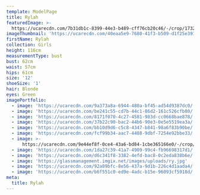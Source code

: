 ```yaml
---
template: ModelPage
title: Rylah
featuredImage: >-
  https://ucarecdn.com/7b31db1c-8399-44e3-b489-cff76cb20c46/-/crop/1732x1104/0,518/-/preview/
imageThumbnail: 'https://ucarecdn.com/40eaa5e9-7680-41f3-b509-d1f25e391eaf/'
firstName: Rylah
collection: Girls
height: 116cm
measurementType: bust
bust: 62cm
waist: 57cm
hips: 61cm
size: '12'
shoeSize: '1'
hair: Blonde
eyes: Green
imagePortfolio:
  - image: 'https://ucarecdn.com/9a373a8a-6944-480a-bf45-ad54d9387dc0/'
  - image: 'https://ucarecdn.com/be241c55-cd7b-44c1-86d2-161c526cfb80/'
  - image: 'https://ucarecdn.com/8171f070-4c27-4581-983d-cc0668bae878/'
  - image: 'https://ucarecdn.com/37b22c90-bac2-44b6-90e3-0e5e5519ea3a/'
  - image: 'https://ucarecdn.com/bb10d9d6-c5c8-4347-b841-98a6f83b90be/'
  - image: 'https://ucarecdn.com/fcf99b34-aac7-4488-9dbf-7254e92bbe33/'
  - image: >-
      https://ucarecdn.com/9e44ef8f-0ce4-43a6-bd84-1cbe365166e0/-/crop/1125x1115/0,159/-/preview/
  - image: 'https://ucarecdn.com/1da27c39-41a7-4909-99c4-fb96698317d1/'
  - image: 'https://ucarecdn.com/d6c341f8-3382-4efd-bac8-0c2eda838b6e/'
  - image: 'https://glassmanagement.imgix.net/images/uploads/ry.jpg'
  - image: 'https://ucarecdn.com/92a89bfc-8e56-437a-9d1b-226c4d1aada4/'
  - image: 'https://ucarecdn.com/b6f551c0-ed9e-4adc-b15e-96093cf5918d/'
meta:
  title: Rylah
---
```


